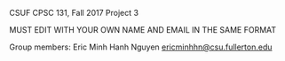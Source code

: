 CSUF CPSC 131, Fall 2017
Project 3

MUST EDIT WITH YOUR OWN NAME AND EMAIL IN THE SAME FORMAT

Group members:
Eric Minh Hanh Nguyen ericminhhn@csu.fullerton.edu
